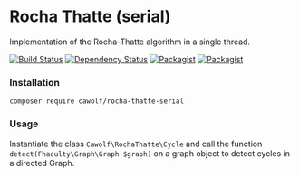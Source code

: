 # Rocha Thatte (serial)
Implementation of the Rocha-Thatte algorithm in a single thread.

[![Build Status](https://travis-ci.org/cawolf/RochaThatteSerial.svg?branch=master)](https://travis-ci.org/cawolf/RochaThatteSerial)
[![Dependency Status](https://www.versioneye.com/user/projects/5765a90b0735400045bbfce4/badge.svg?style=flat)](https://www.versioneye.com/user/projects/5765a90b0735400045bbfce4)
[![Packagist](https://img.shields.io/packagist/v/cawolf/rocha-thatte-serial.svg?maxAge=2592000)](https://packagist.org/packages/cawolf/rocha-thatte-serial)
[![Packagist](https://img.shields.io/packagist/l/cawolf/rocha-thatte-serial.svg?maxAge=2592000)](https://packagist.org/packages/cawolf/rocha-thatte-serial)


### Installation

    composer require cawolf/rocha-thatte-serial
    
### Usage

Instantiate the class `Cawolf\RochaThatte\Cycle` and call the function `detect(Fhaculty\Graph\Graph $graph)` on a graph 
object to detect cycles in a directed Graph.
